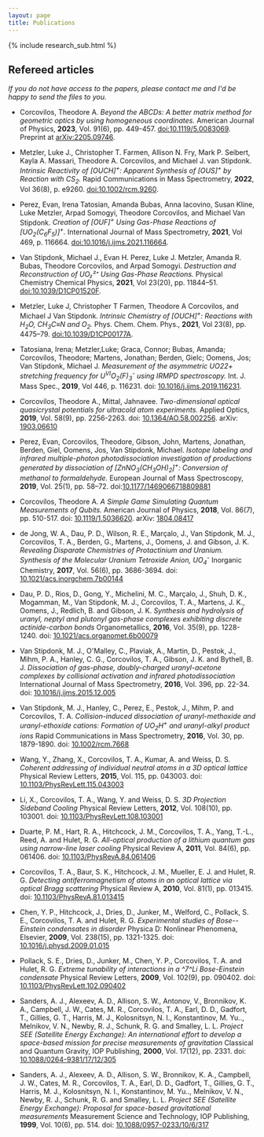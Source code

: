 ```yaml
---
layout: page
title: Publications
---
```

{% include research_sub.html %}
## Refereed articles
*If you do not have access to the papers, please contact me and I'd be happy to send the files to you.*
<!-- TODO: add links and docs -->

* Corcovilos, Theodore A.
  *Beyond the ABCDs: A better matrix method for geometric optics by using homogeneous coordinates.* American Journal of Physics, **2023**, Vol. 91(6), pp. 449-457. [doi:10.1119/5.0083069](https://doi.org/10.1119/5.0083069). Preprint at [arXiv:2205.09746](https://arxiv.org/abs/2205.09746).

* Metzler, Luke J., Christopher T. Farmen, Allison N. Fry, Mark P. Seibert, Kayla A. Massari, Theodore A. Corcovilos, and Michael J. van Stipdonk. 
 *Intrinsic Reactivity of [OUCH]<sup>+</sup>: Apparent Synthesis of [OUS]<sup>+</sup> by Reaction with CS<sub>2</sub>.* Rapid Communications in Mass Spectrometry, **2022**, Vol 36(8), p. e9260. [doi:10.1002/rcm.9260](https://doi.org/10.1002/rcm.9260).

* Perez, Evan, Irena Tatosian, Amanda Bubas, Anna Iacovino, Susan Kline, Luke Metzler, Arpad Somogyi, Theodore Corcovilos, and Michael Van Stipdonk. 
  *Creation of [OUF]<sup>+</sup> Using Gas-Phase Reactions of [UO<sub>2</sub>(C<sub>6</sub>F<sub>5</sub>)]<sup>+</sup>.* International Journal of Mass Spectrometry, **2021**, Vol 469, p. 116664. [doi:10.1016/j.ijms.2021.116664](https://doi.org/10.1016/j.ijms.2021.116664).

* Van Stipdonk, Michael J., Evan H. Perez, Luke J. Metzler, Amanda R. Bubas, Theodore Corcovilos, and Arpad Somogyi. 
  *Destruction and Reconstruction of UO₂²⁺ Using Gas-Phase Reactions.* Physical Chemistry Chemical Physics, **2021**, Vol 23(20), pp. 11844–51. [doi:10.1039/D1CP01520F](https://doi.org/10.1039/D1CP01520F).

* Metzler, Luke J, Christopher T Farmen, Theodore A Corcovilos, and Michael J Van Stipdonk.
  *Intrinsic Chemistry of [OUCH]<sup>+</sup>: Reactions with H<sub>2</sub>O, CH<sub>3</sub>C≡N and O<sub>2</sub>.* Phys. Chem. Chem. Phys., **2021**, Vol 23(8), pp. 4475–79. [doi:10.1039/D1CP00177A](https://doi.org/10.1039/D1CP00177A).

* Tatosiana, Irena; Metzler,Luke; Graca, Connor; Bubas, Amanda; Corcovilos, Theodore;
  Martens, Jonathan; Berden, Gielc; Oomens, Jos; Van Stipdonk, Michael J.
  *Measurement of the asymmetric UO22+ stretching frequency for U<sup>VI</sup>O<sub>2</sub>(F)<sub>3</sub><sup>-</sup> using IRMPD spectroscopy.*
  Int. J. Mass Spec., **2019**, Vol 446, p. 116231. doi: [10.1016/j.ijms.2019.116231](https://dx.doi.org/10.1016/j.ijms.2019.116231).

* Corcovilos, Theodore A., Mittal, Jahnavee.  *Two-dimensional optical quasicrystal potentials for ultracold atom experiments.* Applied Optics, **2019**, Vol. 58(9), pp. 2256-2263. doi: [10.1364/AO.58.002256](https://dx.doi.org/10.1364/AO.58.002256). arXiv: [1903.06610](https://arxiv.org/abs/1903.06610)

* Perez, Evan, Corcovilos, Theodore, Gibson, John, Martens, Jonathan, Berden, Giel, Oomens, Jos, Van Stipdonk, Michael. *Isotope labeling and infrared multiple-photon photodissociation investigation of productions generated by dissociation of [ZnNO<sub>3</sub>(CH<sub>3</sub>OH)<sub>2</sub>]<sup>+</sup>: Conversion of methanol to formaldehyde.* European Journal of Mass Spectroscopy, **2019**, Vol. 25(1), pp. 58–72. doi:[10.1177/1469066718809881](https://dx.doi.org/10.1177/1469066718809881)

* Corcovilos, Theodore A. *A Simple Game Simulating Quantum Measurements of Qubits.* American Journal of Physics, **2018**, Vol. 86(7), pp. 510-517. doi: [10.1119/1.5036620](https://doi.org/10.1119/1.5036620). arXiv: [1804.08417](https://arxiv.org/abs/1804.08417)

* de Jong, W. A., Dau, P. D., Wilson, R. E., Marçalo, J., Van
  Stipdonk, M. J., Corcovilos, T. A., Berden, G., Martens, J.,
  Oomens, J. and Gibson, J. K.  *Revealing Disparate Chemistries of Protactinium and Uranium.
  Synthesis of the Molecular Uranium Tetroxide Anion, UO<sub>4</sub><sup>-</sup>*
  Inorganic Chemistry, **2017**, Vol. 56(6), pp. 3686-3694.
  doi: [10.1021/acs.inorgchem.7b00144](https://doi.org/10.1021/acs.inorgchem.7b00144)

* Dau, P. D., Rios, D., Gong, Y., Michelini, M. C., Marçalo, J.,
  Shuh, D. K., Mogamman, M., Van Stipdonk, M. J., Corcovilos, T. A.,
  Martens, J. K., Oomens, J., Redlich, B. and Gibson, J. K.
  *Synthesis and hydrolysis of uranyl, neptyl and plutonyl gas-phase
  complexes exhibiting discrete actinide-carbon bonds*
  Organometallics, **2016**, Vol. 35(9), pp. 1228-1240.
  doi: [10.1021/acs.organomet.6b00079](https://doi.org/10.1021/acs.organomet.6b00079)

* Van Stipdonk, M. J., O'Malley, C., Plaviak, A., Martin, D., Pestok,
  J., Mihm, P. A., Hanley, C. G., Corcovilos, T. A., Gibson, J. K. and
  Bythell, B. J.
  *Dissociation of gas-phase, doubly-charged uranyl-acetone complexes
  by collisional activation and infrared photodissociation*
  International Journal of Mass Spectrometry, **2016**, Vol. 396, pp.
  22-34.
  doi: [10.1016/j.ijms.2015.12.005](https://doi.org/10.1016/j.ijms.2015.12.005)

* Van Stipdonk, M. J., Hanley, C., Perez, E., Pestok, J., Mihm, P. and
  Corcovilos, T. A.
  *Collision-induced dissociation of uranyl-methoxide and
  uranyl-ethoxide cations: Formation of UO<sub>2</sub>H<sup>+</sup> and uranyl-alkyl
  product ions*
  Rapid Communications in Mass Spectrometry, **2016**, Vol. 30, pp.
  1879-1890.
  doi: [10.1002/rcm.7668](https://doi.org/10.1002/rcm.7668)

* Wang, Y., Zhang, X., Corcovilos, T. A., Kumar, A. and Weiss, D. S.
  *Coherent addressing of individual neutral atoms in a 3D optical
  lattice*
  Physical Review Letters, **2015**, Vol. 115, pp. 043003.
  doi: [10.1103/PhysRevLett.115.043003](https://doi.org/10.1103/PhysRevLett.115.043003)

* Li, X., Corcovilos, T. A., Wang, Y. and Weiss, D. S.
  *3D Projection Sideband Cooling*
  Physical Review Letters, **2012**, Vol. 108(10), pp. 103001.
  doi: [10.1103/PhysRevLett.108.103001](https://doi.org/10.1103/PhysRevLett.108.103001)

* Duarte, P. M., Hart, R. A., Hitchcock, J. M., Corcovilos, T. A.,
  Yang, T.-L., Reed, A. and Hulet, R. G.
  *All-optical production of a lithium quantum gas using narrow-line
  laser cooling*
  Physical Review A, **2011**, Vol. 84(6), pp. 061406.
  doi: [10.1103/PhysRevA.84.061406](https://doi.org/10.1103/PhysRevA.84.061406)

* Corcovilos, T. A., Baur, S. K., Hitchcock, J. M., Mueller, E. J. and
  Hulet, R. G.
  *Detecting antiferromagnetism of atoms in an optical lattice via
  optical Bragg scattering*
  Physical Review A, **2010**, Vol. 81(1), pp. 013415.
  doi: [10.1103/PhysRevA.81.013415](https://doi.org/10.1103/PhysRevA.81.013415)

* Chen, Y. P., Hitchcock, J., Dries, D., Junker, M., Welford, C.,
  Pollack, S. E., Corcovilos, T. A. and Hulet, R. G.
  *Experimental studies of Bose--Einstein condensates in disorder*
  Physica D: Nonlinear Phenomena, Elsevier, **2009**, Vol. 238(15),
  pp. 1321-1325.
  doi: [10.1016/j.physd.2009.01.015](https://doi.org/10.1016/j.physd.2009.01.015)

* Pollack, S. E., Dries, D., Junker, M., Chen, Y. P., Corcovilos, T.
  A. and Hulet, R. G.
  *Extreme tunability of interactions in a ^7^Li Bose-Einstein
  condensate*
  Physical Review Letters, **2009**, Vol. 102(9), pp. 090402.
  doi: [10.1103/PhysRevLett.102.090402](https://doi.org/10.1103/PhysRevLett.102.090402)

* Sanders, A. J., Alexeev, A. D., Allison, S. W., Antonov, V.,
  Bronnikov, K. A., Campbell, J. W., Cates, M. R., Corcovilos, T. A.,
  Earl, D. D., Gadfort, T., Gillies, G. T., Harris, M. J.,
  Kolosnitsyn, N. I., Konstantinov, M. Yu.., Melnikov, V. N.,
  Newby, R. J., Schunk, R. G. and Smalley, L. L.
  *Project SEE (Satellite Energy Exchange): An international effort to
  develop a space-based mission for precise measurements of
  gravitation*
  Classical and Quantum Gravity, IOP Publishing, **2000**, Vol.
  17(12), pp. 2331.
  doi: [10.1088/0264-9381/17/12/305](https://doi.org/10.1088/0264-9381/17/12/305)

* Sanders, A. J., Alexeev, A. D., Allison, S. W., Bronnikov, K. A.,
  Campbell, J. W., Cates, M. R., Corcovilos, T. A., Earl, D. D.,
  Gadfort, T., Gillies, G. T., Harris, M. J., Kolosnitsyn, N. I.,
  Konstantinov, M. Yu.., Melnikov, V. N., Newby, R. J., Schunk, R. G.
  and Smalley, L. L.
  *Project SEE (Satellite Energy Exchange): Proposal for space-based
  gravitational measurements*
  Measurement Science and Technology, IOP Publishing, **1999**, Vol.
  10(6), pp. 514.
  doi: [10.1088/0957-0233/10/6/317](https://doi.org/10.1088/0957-0233/10/6/317)
